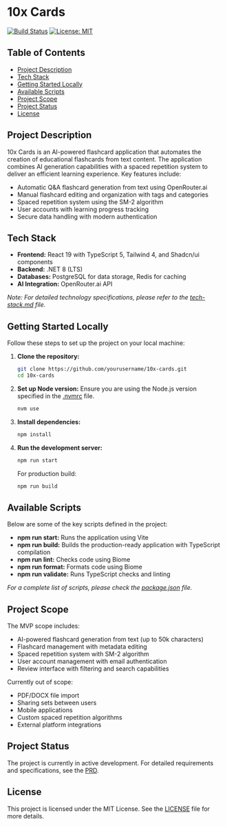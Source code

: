 # 10x Cards

[![Build Status](https://img.shields.io/badge/build-passing-brightgreen)](https://github.com/yourusername/10x-cards) [![License: MIT](https://img.shields.io/badge/License-MIT-yellow.svg)](https://opensource.org/licenses/MIT)

## Table of Contents

- [Project Description](#project-description)
- [Tech Stack](#tech-stack)
- [Getting Started Locally](#getting-started-locally)
- [Available Scripts](#available-scripts)
- [Project Scope](#project-scope)
- [Project Status](#project-status)
- [License](#license)

## Project Description

10x Cards is an AI-powered flashcard application that automates the creation of educational flashcards from text content. The application combines AI generation capabilities with a spaced repetition system to deliver an efficient learning experience. Key features include:

- Automatic Q&A flashcard generation from text using OpenRouter.ai
- Manual flashcard editing and organization with tags and categories
- Spaced repetition system using the SM-2 algorithm
- User accounts with learning progress tracking
- Secure data handling with modern authentication

## Tech Stack

- **Frontend:** React 19 with TypeScript 5, Tailwind 4, and Shadcn/ui components
- **Backend:** .NET 8 (LTS)
- **Databases:** PostgreSQL for data storage, Redis for caching
- **AI Integration:** OpenRouter.ai API

_Note: For detailed technology specifications, please refer to the [tech-stack.md](.ai/tech-stack.md) file._

## Getting Started Locally

Follow these steps to set up the project on your local machine:

1. **Clone the repository:**

   ```bash
   git clone https://github.com/yourusername/10x-cards.git
   cd 10x-cards
   ```

2. **Set up Node version:**
   Ensure you are using the Node.js version specified in the [.nvmrc](.nvmrc) file.

   ```bash
   nvm use
   ```

3. **Install dependencies:**

   ```bash
   npm install
   ```

4. **Run the development server:**
   ```bash
   npm run start
   ```
   For production build:
   ```bash
   npm run build
   ```

## Available Scripts

Below are some of the key scripts defined in the project:

- **npm run start:** Runs the application using Vite
- **npm run build:** Builds the production-ready application with TypeScript compilation
- **npm run lint:** Checks code using Biome
- **npm run format:** Formats code using Biome
- **npm run validate:** Runs TypeScript checks and linting

_For a complete list of scripts, please check the [package.json](package.json) file._

## Project Scope

The MVP scope includes:

- AI-powered flashcard generation from text (up to 50k characters)
- Flashcard management with metadata editing
- Spaced repetition system with SM-2 algorithm
- User account management with email authentication
- Review interface with filtering and search capabilities

Currently out of scope:

- PDF/DOCX file import
- Sharing sets between users
- Mobile applications
- Custom spaced repetition algorithms
- External platform integrations

## Project Status

The project is currently in active development. For detailed requirements and specifications, see the [PRD](.ai/prd.md).

## License

This project is licensed under the MIT License. See the [LICENSE](LICENSE) file for more details.
